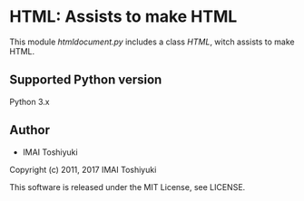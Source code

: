 #  HTML: Assists to make HTML

This module *htmldocument.py* includes a class *HTML*, witch assists to make HTML.

## Supported Python version

Python 3.x

## Author

* IMAI Toshiyuki

Copyright (c) 2011, 2017 IMAI Toshiyuki

This software is released under the MIT License, see LICENSE.
